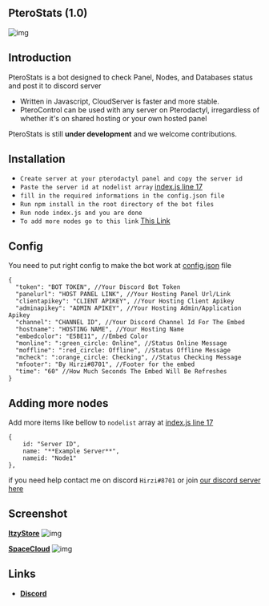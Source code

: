 ## PteroStats (1.0)

![img](https://media.discordapp.net/attachments/796259732683227157/861126504246411264/20210704_130856.jpg)

## Introduction

PteroStats is a bot designed to check Panel, Nodes, and Databases status and post it to discord server

* Written in Javascript, CloudServer is faster and more stable.
* PteroControl can be used with any server on Pterodactyl, irregardless of whether it's on shared hosting or your own hosted panel

PteroStats is still **under development** and we welcome contributions. 

Installation
--------------------

- `Create server at your pterodactyl panel and copy the server id`
- `Paste the server id at nodelist array` [index.js line 17](https://github.com/HirziDevs/PteroStats/blob/main/index.js)
- `fill in the required informations in the config.json file`
- `Run npm install in the root directory of the bot files`
- `Run node index.js and you are done`
- `To add more nodes go to this link` [This Link](https://github.com/HirziDevs/PteroStats#adding-more-nodes-and-databases)

Config
--------------------

You need to put right config to make the bot work at [config.json](https://github.com/HirziDevs/PteroStats/blob/main/config.json) file
```
{
  "token": "BOT TOKEN", //Your Discord Bot Token
  "panelurl": "HOST PANEL LINK", //Your Hosting Panel Url/Link
  "clientapikey": "CLIENT APIKEY", //Your Hosting Client Apikey
  "adminapikey": "ADMIN APIKEY", //Your Hosting Admin/Application Apikey
  "channel": "CHANNEL ID", //Your Discord Channel Id For The Embed
  "hostname": "HOSTING NAME", //Your Hosting Name
  "embedcolor": "E5BE11", //Embed Color
  "monline": ":green_circle: Online", //Status Online Message
  "moffline": ":red_circle: Offline", //Status Offline Message
  "mcheck": ":orange_circle: Checking", //Status Checking Message
  "mfooter": "By Hirzi#8701", //Footer for the embed
  "time": "60" //How Much Seconds The Embed Will Be Refreshes
}
```

Adding more nodes
--------------------

Add more items like bellow to `nodelist` array at [index.js line 17](https://github.com/HirziDevs/PteroStats/blob/main/index.js)
```
{
    id: "Server ID",
    name: "**Example Server**",
    nameid: "Node1"
},
```

if you need help contact me on discord `Hirzi#8701` or join [our discord server here](https://discord.gg/9Z7zpdwATZ)

Screenshot
--------------------

[**ItzyStore**](https://discord.gg/PS4Mf6DBzt)
![img](https://media.discordapp.net/attachments/796259732683227157/863359897210060820/IMG_20210710_164939.jpg)

[**SpaceCloud**](https://discord.gg/28z8CYmPEY)
![img](https://media.discordapp.net/attachments/796259732683227157/863359896912658472/IMG_20210710_170313.jpg)

Links
--------------------

* __[Discord](https://discord.gg/9Z7zpdwATZ)__
